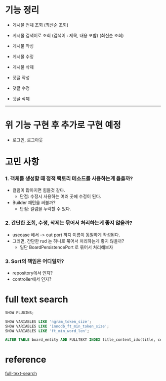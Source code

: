 # 기능 정리 

- 게시물 전체 조회 (최신순 조회)
- 게시물 검색어로 조회 (검색어 : 제목, 내용 포함) (최신순 조회)
- 게시물 작성
- 게시물 수정
- 게시물 삭제

- 댓글 작성
- 댓글 수정
- 댓글 삭제

---
# 위 기능 구현 후 추가로 구현 예정
- 로그인, 로그아웃 

# 고민 사항 

### 1. 객체를 생성할 때 정적 팩토리 메소드를 사용하는게 옳을까? 
- 컬럼이 많아지면 힘들것 같다. 
  - 단점: 수정시 사용하는 여러 곳에 수정이 된다.
- Builder 패턴을 써볼까? 
  - 단점: 컬럼을 누락할 수 있다.

### 2. 간단한 조회, 수정, 삭제는 묶어서 처리하는게 좋지 않을까?
- usecase 에서 -> out port 까지 이름이 동일하게 작성된다. 
- 그러면, 간단한 rud 는 하나로 묶어서 처리하는게 좋지 않을까?
  - 일단 BoardPersistencePort 로 묶어서 처리해보자

### 3. Sort의 책임은 어디일까? 
- repository에서 인지? 
- controller에서 인지?

# full text search
```sql
SHOW PLUGINS;
```
```sql
SHOW VARIABLES LIKE 'ngram_token_size';
SHOW VARIABLES LIKE 'innodb_ft_min_token_size';
SHOW VARIABLES LIKE 'ft_min_word_len';
```

```sql
ALTER TABLE board_entity ADD FULLTEXT INDEX title_content_idx(title, content) WITH PARSER ngram;
```



# reference

[full-text-search](https://gist.github.com/Fabricio20/83c86ccf055c8efc359463dc8a1e895c)
